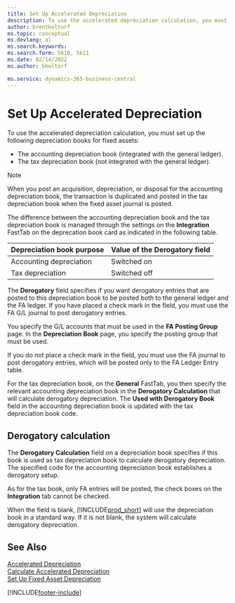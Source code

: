 ```yaml
---
title: Set Up Accelerated Depreciation
description: To use the accelerated depreciation calculation, you must set up depreciation books for fixed assets.
author: brentholtorf
ms.topic: conceptual
ms.devlang: al
ms.search.keywords:
ms.search.form: 5610, 5611
ms.date: 02/14/2022
ms.author: bholtorf

ms.service: dynamics-365-business-central
---
```

# Set Up Accelerated Depreciation

To use the accelerated depreciation calculation, you must set up the following depreciation books for fixed assets:  

- The accounting depreciation book (integrated with the general ledger).  
- The tax depreciation book (not integrated with the general ledger).  

> [!NOTE]  
> When you post an acquisition, depreciation, or disposal for the accounting depreciation book, the transaction is duplicated and posted in the tax depreciation book when the fixed asset journal is posted.  

The difference between the accounting depreciation book and the tax depreciation book is managed through the settings on the **Integration** FastTab on the deprecation book card as indicated in the following table.  

|Depreciation book purpose  |Value of the Derogatory field  |
|---------|---------|
|Accounting depreciation  | Switched on       |
|Tax depreciation     | Switched off |

The **Derogatory** field specifies if you want derogatory entries that are posted to this depreciation book to be posted both to the general ledger and the FA ledger. If you have placed a check mark in the field, you must use the FA G/L journal to post derogatory entries.

You specify the G/L accounts that must be used in the **FA Posting Group** page. In the **Depreciation Book** page, you specify the posting group that must be used.

If you do not place a check mark in the field, you must use the FA journal to post derogatory entries, which will be posted only to the FA Ledger Entry table.

For the tax depreciation book, on the **General** FastTab, you then specify the relevant accounting depreciation book in the **Derogatory Calculation** that will calculate derogatory depreciation. The **Used with Derogatory Book** field in the accounting depreciation book is updated with the tax depreciation book code.  

## Derogatory calculation

The **Derogatory Calculation** field on a depreciation book specifies if this book is used as tax depreciation book to calculate derogatory depreciation. The specified code for the accounting depreciation book establishes a derogatory setup.

As for the tax book, only FA entries will be posted, the check boxes on the **Integration** tab cannot be checked.

When the field is blank, [!INCLUDE[prod_short](../../includes/prod_short.md)] will use the depreciation book in a standard way. If it is not blank, the system will calculate derogatory depreciation.

## See Also

[Accelerated Depreciation](accelerated-depreciation.md)  
[Calculate Accelerated Depreciation](how-to-calculate-accelerated-depreciation.md)  
[Set Up Fixed Asset Depreciation](../../fa-how-setup-depreciation.md)  


[!INCLUDE[footer-include](../../includes/footer-banner.md)]